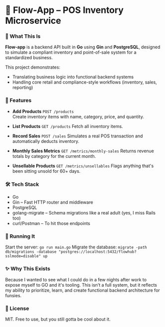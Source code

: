 # 🌿 Flow-App – POS Inventory Microservice

### 🚀 What This Is

**Flow-app** is a backend API built in **Go** using **Gin** and **PostgreSQL**, designed to simulate a compliant inventory and point-of-sale system for a standardized business.

This project demonstrates:

- Translating business logic into functional backend systems
- Handling core retail and compliance-style workflows (inventory, sales, reporting)


### 🌟 Features

- **Add Products** `POST /products`  
Create inventory items with name, category, price, and quantity.  

- **List Products** `GET /products`
Fetch all inventory items.

- **Record Sales** `POST /sales`
Simulates a real POS transaction and automatically deducts inventory.

- **Monthly Sales Metrics** `GET /metrics/monthly-sales`
Returns revenue totals by category for the current month.

- **Unsellable Products** `GET /metrics/unsellables`
Flags anything that's been sitting unsold for 60+ days.

### 🛠️ Tech Stack
- Go
- Gin – Fast HTTP router and middleware
- PostgreSQL
- golang-migrate – Schema migrations like a real adult (yes, I miss Rails too)
- curl/Postman – To hit those endpoints

### 🧪 Running It
Start the server: `go run main.go`
Migrate the database: `migrate -path db/migrations -database "postgres://localhost:5432/flowhub?sslmode=disable" up`

### ✨ Why This Exists
Because I wanted to see what I could do in a few nights after work to expose myself to GO and it's tooling. This isn’t a full system, but it reflects my ability to prioritize, learn, and create functional backend architecture for funsies.

### 📜 License
MIT. Free to use, but you still gotta be cool about it.

